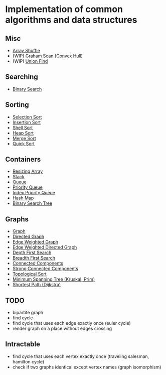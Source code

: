 # Implementation of common algorithms and data structures 

## Misc
* [Array Shuffle](./python/shuffle.py)
* (WIP) [Graham Scan (Convex Hull)](./python/graham_scan.py)
* (WIP) [Union Find](./python/union_find.py)

## Searching
* [Binary Search](./python/searching/binary_search.py)

## Sorting
* [Selection Sort](./python/sorting/selection_sort.py)
* [Insertion Sort](./python/sorting/insertion_sort.py)
* [Shell Sort](./python/sorting/shell_sort.py)
* [Heap Sort](./python/sorting/heap_sort.py)
* [Merge Sort](./python/sorting/merge_sort.py)
* [Quick Sort](./python/sorting/quick_sort.py)

## Containers
* [Resizing Array](./python/containers/array.py)
* [Stack](./python/containers/stack.py)
* [Queue](./python/containers/queue.py)
* [Priority Queue](./python/containers/priority_queue.py)
* [Index Priority Queue](./python/containers/index_priority_queue.py)
* [Hash Map](./python/containers/hash_map.py)
* [Binary Search Tree](./python/containers/binary_search_tree.py)

## Graphs
* [Graph](./python/graphs/graph.py)
* [Directed Graph](./python/graphs/directed_graph.py)
* [Edge Weighted Graph](./python/graphs/weighted_graph.py)
* [Edge Weighted Directed Graph](./python/graphs/weighted_directed_graph.py)
* [Depth First Search](./python/graphs/depth_first_search.py)
* [Breadth First Search](./python/graphs/breadth_first_search.py)
* [Connected Components](./python/graphs/connected_components.py)
* [Strong Connected Components](./python/graphs/strong_connected_components.py)
* [Topological Sort](./python/graphs/topological_sort.py)
* [Minimum Spanning Tree (Kruskal, Prim)](./python/graphs/minimum_spanning_tree.py)
* [Shortest Path (Dijkstra)](./python/graphs/shortest_path.py)

## TODO
* bipartite graph
* find cycle
* find cycle that uses each edge exactly once (euler cycle)
* render graph on a place without edges crossing

## Intractable
* find cycle that uses each vertex exactly once (traveling salesman, hamilton cycle)
* check if two graphs identical except vertex names (graph isomorphism)


